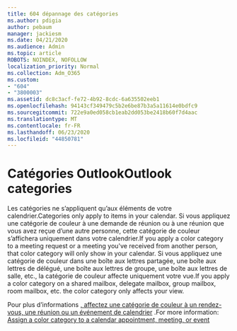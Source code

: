 ```yaml
---
title: 604 dépannage des catégories
ms.author: pdigia
author: pebaum
manager: jackiesm
ms.date: 04/21/2020
ms.audience: Admin
ms.topic: article
ROBOTS: NOINDEX, NOFOLLOW
localization_priority: Normal
ms.collection: Adm_O365
ms.custom:
- "604"
- "3800003"
ms.assetid: dc8c3acf-fe72-4b92-8cdc-6a635502eeb1
ms.openlocfilehash: 94143cf349479c5b2e6be87b3a5a11614e0bdfc9
ms.sourcegitcommit: 722e9a0ed058cb1eab2dd053be2418b60f7d4aac
ms.translationtype: MT
ms.contentlocale: fr-FR
ms.lasthandoff: 06/23/2020
ms.locfileid: "44850781"
---
```

# <a name="outlook-categories"></a><span data-ttu-id="78c45-102">Catégories Outlook</span><span class="sxs-lookup"><span data-stu-id="78c45-102">Outlook categories</span></span>

<span data-ttu-id="78c45-103">Les catégories ne s’appliquent qu’aux éléments de votre calendrier.</span><span class="sxs-lookup"><span data-stu-id="78c45-103">Categories only apply to items in your calendar.</span></span> <span data-ttu-id="78c45-104">Si vous appliquez une catégorie de couleur à une demande de réunion ou à une réunion que vous avez reçue d’une autre personne, cette catégorie de couleur s’affichera uniquement dans votre calendrier.</span><span class="sxs-lookup"><span data-stu-id="78c45-104">If you apply a color category to a meeting request or a meeting you've received from another person, that color category will only show in your calendar.</span></span>  <span data-ttu-id="78c45-105">Si vous appliquez une catégorie de couleur dans une boîte aux lettres partagée, une boîte aux lettres de délégué, une boîte aux lettres de groupe, une boîte aux lettres de salle, etc., la catégorie de couleur affecte uniquement votre vue.</span><span class="sxs-lookup"><span data-stu-id="78c45-105">If you apply a color category on a shared mailbox, delegate mailbox, group mailbox, room mailbox, etc. the color category only affects your view.</span></span>

<span data-ttu-id="78c45-106">Pour plus d’informations [, affectez une catégorie de couleur à un rendez-vous, une réunion ou un événement de calendrier](https://support.microsoft.com/office/750596d9-707d-4412-8c0e-7fdc0fc52527) .</span><span class="sxs-lookup"><span data-stu-id="78c45-106">For more information: [Assign a color category to a calendar appointment, meeting, or event](https://support.microsoft.com/office/750596d9-707d-4412-8c0e-7fdc0fc52527)</span></span>
